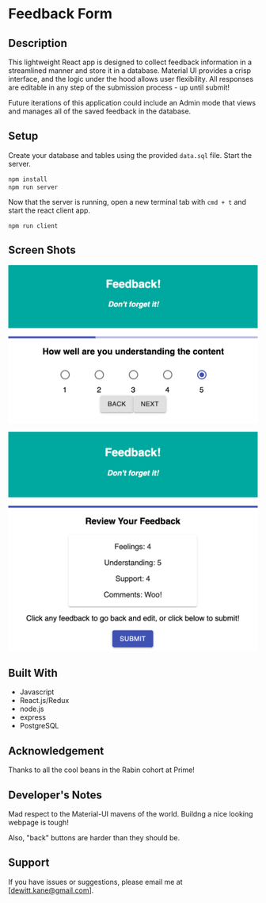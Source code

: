 # Feedback Form
## Description

This lightweight React app is designed to collect feedback information in a streamlined manner and store it in a database.  Material UI provides a crisp interface, and the logic under the hood allows user flexibility.  All responses are editable in any step of the submission process - up until submit!

Future iterations of this application could include an Admin mode that views and manages all of the saved feedback in the database.

## Setup

Create your database and tables using the provided `data.sql` file. Start the server.

```
npm install
npm run server
```

Now that the server is running, open a new terminal tab with `cmd + t` and start the react client app.

```
npm run client
```

## Screen Shots

![Feedback Screenshot One](readme-images/imageOne.png)

![Feedback Screenshot Two](readme-images/imageTwo.png)

## Built With

- Javascript
- React.js/Redux
- node.js
- express
- PostgreSQL

## Acknowledgement

Thanks to all the cool beans in the Rabin cohort at Prime!

## Developer's Notes

Mad respect to the Material-UI mavens of the world.  Buildng a nice looking webpage is tough!

Also, "back" buttons are harder than they should be.

## Support

If you have issues or suggestions, please email me at [dewitt.kane@gmail.com].